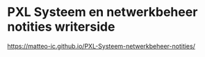 ﻿# PXL Systeem en netwerkbeheer notities writerside

https://matteo-ic.github.io/PXL-Systeem-netwerkbeheer-notities/
